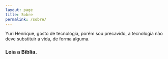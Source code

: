 ```yaml
---
layout: page
title: Sobre
permalink: /sobre/
---
```


Yuri Henrique, gosto de tecnologia, porém sou precavido, a tecnologia não deve substituir a vida, de forma alguma.


### Leia a Biblia.
